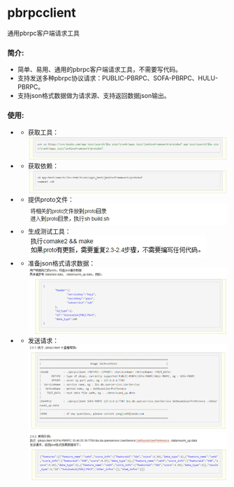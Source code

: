 pbrpcclient
===========

通用pbrpc客户端请求工具

### 简介:
* 简单、易用、通用的pbrpc客户端请求工具，不需要写代码。
* 支持发送多种pbrpc协议请求：PUBLIC-PBRPC、SOFA-PBRPC、HULU-PBRPC。
* 支持json格式数据做为请求源、支持返回数据json输出。

### 使用:
* * 获取工具：    
![image](screenshot/001.jpg)     
* * 获取依赖：    
![image](screenshot/002.jpg)     
* * 提供proto文件：    
![image](screenshot/003.jpg)     
* * 生成测试工具：    
![image](screenshot/004.jpg)     
* * 准备json格式请求数据：    
![image](screenshot/005.jpg)     
* * 发送请求：    
![image](screenshot/006.jpg)     
![image](screenshot/007.jpg)    

